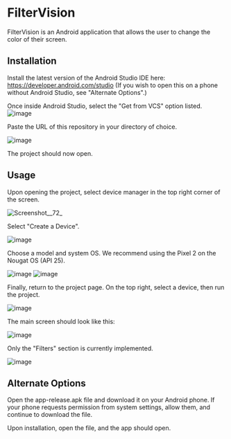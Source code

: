 # FilterVision

FilterVision is an Android application that allows the user to change the color of their screen.

## Installation

Install the latest version of the Android Studio IDE here: https://developer.android.com/studio
(If you wish to open this on a phone without Android Studio, see "Alternate Options".)

Once inside Android Studio, select the "Get from VCS" option listed. ![image](/uploads/9e1fe9907c79a024f70eb05eede050c2/image.png)

Paste the URL of this repository in your directory of choice.

![image](/uploads/ff0d15e006fd28e789ad9f84a0026417/image.png)

The project should now open.

## Usage

Upon opening the project, select device manager in the top right corner of the screen.

![Screenshot__72_](/uploads/b2d9db5020c0d8e910a9051d5deb4e3c/Screenshot__72_.png)

Select "Create a Device".

![image](/uploads/1a7e06b34838f0a13896f2c66361e741/image.png)

Choose a model and system OS. We recommend using the Pixel 2 on the Nougat OS (API 25).

![image](/uploads/e24d19bf07a220a804efbacfd5aa21ff/image.png)
![image](/uploads/b02ad7f83a89eb4f06a865b5fab0ba98/image.png)

Finally, return to the project page. On the top right, select a device, then run the project.

![image](/uploads/d201490bb8cd9f473eeb92c507458504/image.png)

The main screen should look like this:

![image](/uploads/459058cdf26a516e52a7b85aba843e17/image.png)

Only the "Filters" section is currently implemented.

![image](/uploads/b4cadd6cf197207d2d2767088a019c91/image.png)

## Alternate Options
Open the app-release.apk file and download it on your Android phone. If your phone requests permission from system settings, allow them, and continue to download the file.

Upon installation, open the file, and the app should open.
